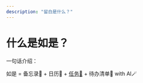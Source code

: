 ```yaml
---
description: "留白是什么？"
---
```


# 什么是如是？

一句话介绍：

如是 = 备忘录📝 + 日历📆 + [任务📌](../article/2025/weixin-task) + 待办清单📂 with AI🪄
